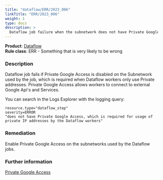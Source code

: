 ```yaml
---
title: "dataflow/ERR/2023_006"
linkTitle: "ERR/2023_006"
weight: 1
type: docs
description: >
  Dataflow job failure when the subnetwork does not have Private Google Access enabled
---
```


**Product**: [Dataflow](https://cloud.google.com/dataflow)\
**Rule class**: ERR - Something that is very likely to be wrong

### Description

Dataflow job fails if Private Google Access is disabled on the Subnetwork used by the job, which is required when Dataflow workers only use Private addresses. Private Google Access allows workers to connect to external Google Api's and Services.

You can search in the Logs Explorer with the logging query:
```
resource.type="dataflow_step"
severity=ERROR
"does not have Private Google Access, which is required for usage of private IP addresses by the Dataflow workers"
```

### Remediation

Enable Private Google Access on the subnetworks used by the Dataflow jobs.

### Further information

[Private Google Access](https://cloud.google.com/vpc/docs/configure-private-google-access#configuring_access_to_google_services_from_internal_ips)
